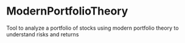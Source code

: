 # ModernPortfolioTheory
Tool to analyze a portfolio of stocks using modern portfolio theory to understand risks and returns 
